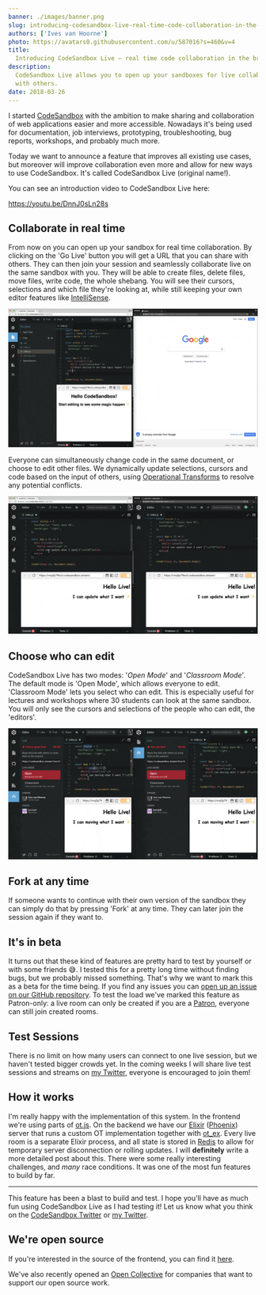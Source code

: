 ```yaml
---
banner: ./images/banner.png
slug: introducing-codesandbox-live-real-time-code-collaboration-in-the-browser
authors: ['Ives van Hoorne']
photo: https://avatars0.githubusercontent.com/u/587016?s=460&v=4
title:
  Introducing CodeSandbox Live — real time code collaboration in the browser
description:
  CodeSandbox Live allows you to open up your sandboxes for live collaboration
  with others.
date: 2018-03-26
---
```


I started [CodeSandbox](https://codesandbox.io) with the ambition to make
sharing and collaboration of web applications easier and more accessible.
Nowadays it's being used for documentation, job interviews, prototyping,
troubleshooting, bug reports, workshops, and probably much more.

Today we want to announce a feature that improves all existing use cases, but
moreover will improve collaboration even more and allow for new ways to use
CodeSandbox. It's called CodeSandbox Live (original name!).

You can see an introduction video to CodeSandbox Live here:

https://youtu.be/DnnJ0sLn28s

## Collaborate in real time

From now on you can open up your sandbox for real time collaboration. By
clicking on the 'Go Live' button you will get a URL that you can share with
others. They can then join your session and seamlessly collaborate live on the
same sandbox with you. They will be able to create files, delete files, move
files, write code, the whole shebang. You will see their cursors, selections and
which file they're looking at, while still keeping your own editor features like
[IntelliSense](https://code.visualstudio.com/docs/editor/intellisense).

![](./images/0.gif)

Everyone can simultaneously change code in the same document, or choose to edit
other files. We dynamically update selections, cursors and code based on the
input of others, using
[Operational Transforms](https://en.wikipedia.org/wiki/Operational_transformation)
to resolve any potential conflicts.

![](./images/1.gif)

## Choose who can edit

CodeSandbox Live has two modes: '_Open Mode_' and '_Classroom Mode_'. The
default mode is 'Open Mode', which allows everyone to edit. 'Classroom Mode'
lets you select who can edit. This is especially useful for lectures and
workshops where 30 students can look at the same sandbox. You will only see the
cursors and selections of the people who can edit, the 'editors'.

![](./images/2.gif)

## Fork at any time

If someone wants to continue with their own version of the sandbox they can
simply do that by pressing 'Fork' at any time. They can later join the session
again if they want to.

## It's in beta

It turns out that these kind of features are pretty hard to test by yourself or
with some friends 😅. I tested this for a pretty long time without finding bugs,
but we probably missed something. That's why we want to mark this as a beta for
the time being. If you find any issues you can
[open up an issue on our GitHub repository](https://github.com/codesandbox/codesandbox-client/issues/new/choose).
To test the load we've marked this feature as Patron-only: a live room can only
be created if you are a [Patron](https://codesandbox.io/patron), everyone can
still join created rooms.

## Test Sessions

There is no limit on how many users can connect to one live session, but we
haven't tested bigger crowds yet. In the coming weeks I will share live test
sessions and streams on [my Twitter](https://twitter.com/CompuIves), everyone is
encouraged to join them!

## How it works

I'm really happy with the implementation of this system. In the frontend we're
using parts of [ot.js](https://github.com/Operational-Transformation/ot.js). On
the backend we have our [Elixir](https://elixir-lang.org)
([Phoenix](https://github.com/phoenixframework/phoenix)) server that runs a
custom OT implementation together with [ot_ex](https://github.com/jclem/ot_ex).
Every live room is a separate Elixir process, and all state is stored in
[Redis](https://github.com/antirez/redis) to allow for temporary server
disconnection or rolling updates. I will **definitely** write a more detailed
post about this. There were some really interesting challenges, and _many_ race
conditions. It was one of the most fun features to build by far.

---

This feature has been a blast to build and test. I hope you'll have as much fun
using CodeSandbox Live as I had testing it! Let us know what you think on the
[CodeSandbox Twitter](https://twitter.com/codesandbox) or
[my Twitter](https://twitter.com/CompuIves).

## We're open source

If you're interested in the source of the frontend, you can find it
[here](https://github.com/codesandbox/codesandbox-client).

We've also recently opened an
[Open Collective](https://opencollective.com/codesandbox) for companies that
want to support our open source work.
